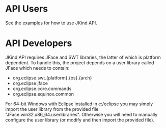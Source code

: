 API Users
=========
See the [examples](https://github.com/agacek/jkind/tree/master/jkind-api/src/jkind/api/examples) for how to use JKind API.

API Developers
==============
JKind API requires JFace and SWT libraries, the latter of which is
platform dependent. To handle this, the project depends on a user
library called JFace which needs to contain:

 * org.eclipse.swt.{platform}.{os}.{arch}
 * org.eclipse.jface
 * org.eclipse.core.commands
 * org.eclipse.equinox.common

For 64-bit Windows with Eclipse installed in c:/eclipse you may simply
import the user library from the provided file
"JFace.win32.x86_64.userlibraries". Otherwise you will need to
manually configure the user library (or modify and then import the
provided file).

